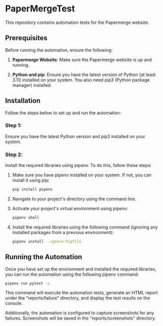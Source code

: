 # PaperMergeTest

This repository contains automation tests for the Papermerge website.

## Prerequisites

Before running the automation, ensure the following:

1. **Papermerge Website**: Make sure the Papermerge website is up and running.

2. **Python and pip**: Ensure you have the latest version of Python (at least 3.11) installed on your system. You also need pip3 (Python package manager) installed.

## Installation

Follow the steps below to set up and run the automation:

### Step 1:
Ensure you have the latest Python version and pip3 installed on your system.

### Step 2:
Install the required libraries using pipenv. To do this, follow these steps:

1. Make sure you have pipenv installed on your system. If not, you can install it using pip:

   ```bash
   pip install pipenv
   ```

2. Navigate to your project's directory using the command line.

3. Activate your project's virtual environment using pipenv:

   ```bash
   pipenv shell
   ```

4. Install the required libraries using the following command (ignoring any installed packages from a previous environment):

   ```bash
   pipenv install --ignore-Pipfile
   ```

## Running the Automation

Once you have set up the environment and installed the required libraries, you can run the automation using the following pipenv command:

```bash
pipenv run pytest -s
```

This command will execute the automation tests, generate an HTML report under the "reports/failure" directory, and display the test results on the console.

Additionally, the automation is configured to capture screenshots for any failures. Screenshots will be saved in the "reports/screenshots" directory.


